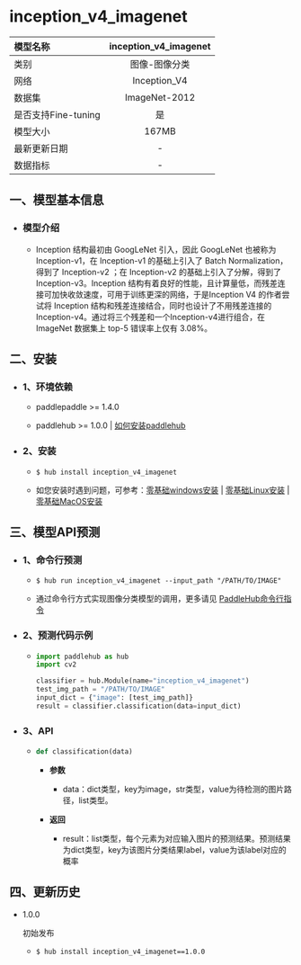 # inception_v4_imagenet

|模型名称|inception_v4_imagenet|
| :--- | :---: |
|类别|图像-图像分类|
|网络|Inception_V4|
|数据集|ImageNet-2012|
|是否支持Fine-tuning|是|
|模型大小|167MB|
|最新更新日期|-|
|数据指标|-|


## 一、模型基本信息



- ### 模型介绍

  - Inception 结构最初由 GoogLeNet 引入，因此 GoogLeNet 也被称为 Inception-v1，在 Inception-v1 的基础上引入了 Batch Normalization，得到了 Inception-v2 ；在 Inception-v2 的基础上引入了分解，得到了Inception-v3。Inception 结构有着良好的性能，且计算量低，而残差连接可加快收敛速度，可用于训练更深的网络，于是Inception V4 的作者尝试将 Inception 结构和残差连接结合，同时也设计了不用残差连接的Inception-v4。通过将三个残差和一个Inception-v4进行组合，在 ImageNet 数据集上 top-5 错误率上仅有 3.08%。

## 二、安装

- ### 1、环境依赖  

  - paddlepaddle >= 1.4.0  

  - paddlehub >= 1.0.0  | [如何安装paddlehub](../../../../docs/docs_ch/get_start/installation.rst)


- ### 2、安装

  - ```shell
    $ hub install inception_v4_imagenet
    ```
  - 如您安装时遇到问题，可参考：[零基础windows安装](../../../../docs/docs_ch/get_start/windows_quickstart.md)
 | [零基础Linux安装](../../../../docs/docs_ch/get_start/linux_quickstart.md) | [零基础MacOS安装](../../../../docs/docs_ch/get_start/mac_quickstart.md)

## 三、模型API预测

- ### 1、命令行预测

  - ```shell
    $ hub run inception_v4_imagenet --input_path "/PATH/TO/IMAGE"
    ```
  - 通过命令行方式实现图像分类模型的调用，更多请见 [PaddleHub命令行指令](../../../../docs/docs_ch/tutorial/cmd_usage.rst)

- ### 2、预测代码示例

  - ```python
    import paddlehub as hub
    import cv2

    classifier = hub.Module(name="inception_v4_imagenet")
    test_img_path = "/PATH/TO/IMAGE"
    input_dict = {"image": [test_img_path]}
    result = classifier.classification(data=input_dict)
    ```

- ### 3、API

  - ```python
    def classification(data)
    ```

    - **参数**
      - data：dict类型，key为image，str类型，value为待检测的图片路径，list类型。

    - **返回**
      - result：list类型，每个元素为对应输入图片的预测结果。预测结果为dict类型，key为该图片分类结果label，value为该label对应的概率





## 四、更新历史

* 1.0.0

  初始发布

  - ```shell
    $ hub install inception_v4_imagenet==1.0.0
    ```
